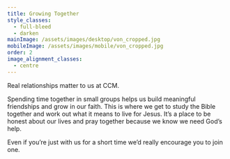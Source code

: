 ```yaml
---
title: Growing Together
style_classes:
  - full-bleed
  - darken
mainImage: /assets/images/desktop/von_cropped.jpg
mobileImage: /assets/images/mobile/von_cropped.jpg
order: 2
image_alignment_classes:
  - centre
---
```

Real relationships matter to us at CCM.

Spending time together in small groups helps us build meaningful friendships and grow in our faith. This is where we get to study the Bible together and work out what it means to live for Jesus. It’s a place to be honest about our lives and pray together because we know we need God’s help. 

Even if you’re just with us for a short time we’d really encourage you to join one.
